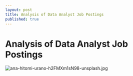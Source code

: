 ```yaml
---
layout: post
title: Analysis of Data Analyst Job Postings
published: true
---
```

# Analysis of Data Analyst Job Postings

![ana-hitomi-urano-h2FMXm1sN98-unsplash.jpg]({{site.baseurl}}/images/ana-hitomi-urano-h2FMXm1sN98-unsplash.jpg)
